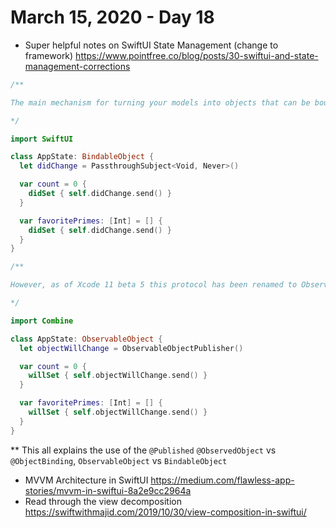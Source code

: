 # March 15, 2020 - Day 18

* Super helpful notes on SwiftUI State Management (change to framework) https://www.pointfree.co/blog/posts/30-swiftui-and-state-management-corrections

```swift
/**

The main mechanism for turning your models into objects that can be bound in views was a protocol named BindableObject. Conforming to this protocol required you to provide a didChange publisher that you would ping just after you made any changes to your model. For example:

*/

import SwiftUI

class AppState: BindableObject {
  let didChange = PassthroughSubject<Void, Never>()

  var count = 0 {
    didSet { self.didChange.send() }
  }

  var favoritePrimes: [Int] = [] {
    didSet { self.didChange.send() }
  }
}

/**

However, as of Xcode 11 beta 5 this protocol has been renamed to ObservableObject (and moved from the SwiftUI framework to the Combine framework), and you are now required to notify a publisher when your model is about to change rather than after it is changed. This means the above code snippet should now look like this:

*/

import Combine

class AppState: ObservableObject {
  let objectWillChange = ObservableObjectPublisher()

  var count = 0 {
    willSet { self.objectWillChange.send() }
  }

  var favoritePrimes: [Int] = [] {
    willSet { self.objectWillChange.send() }
  }
}

```

** This all explains the use of the `@Published` `@ObservedObject` vs `@ObjectBinding`, `ObservableObject` vs `BindableObject`


* MVVM Architecture in SwiftUI https://medium.com/flawless-app-stories/mvvm-in-swiftui-8a2e9cc2964a
* Read through the view decomposition https://swiftwithmajid.com/2019/10/30/view-composition-in-swiftui/

